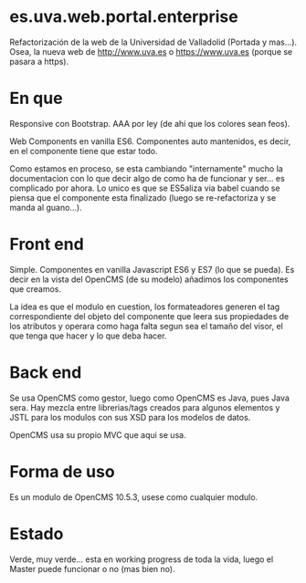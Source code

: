 # es.uva.web.portal.enterprise

Refactorización de la web de la Universidad de Valladolid (Portada y mas...). Osea, la nueva web de http://www.uva.es o https://www.uva.es (porque se pasara a https).

# En que

Responsive con Bootstrap. AAA por ley (de ahi que los colores sean feos).

Web Components en vanilla ES6. Componentes auto mantenidos, es decir, en el componente tiene que estar todo.

Como estamos en proceso, se esta cambiando "internamente" mucho la documentacion con lo que decir algo de como ha de funcionar y ser... es complicado por ahora. Lo unico es que se ES5aliza via babel cuando se piensa que el componente esta finalizado (luego se re-refactoriza y se manda al guano...).

# Front end

Simple. Componentes en vanilla Javascript ES6 y ES7 (lo que se pueda). Es decir en la vista del OpenCMS (de su modelo) añadimos los componentes que creamos.

La idea es que el modulo en cuestion, los formateadores generen el tag correspondiente del objeto del componente que leera sus propiedades de los atributos y operara como haga falta segun sea el tamaño del visor, el que tenga que hacer y lo que deba hacer.

# Back end

Se usa OpenCMS como gestor, luego como OpenCMS es Java, pues Java sera. Hay mezcla entre librerias/tags creados para algunos elementos y JSTL para los modulos con sus XSD para los modelos de datos.

OpenCMS usa su propio MVC que aqui se usa.

# Forma de uso

Es un modulo de OpenCMS 10.5.3, usese como cualquier modulo.

# Estado

Verde, muy verde... esta en working progress de toda la vida, luego el Master puede funcionar o no (mas bien no).
